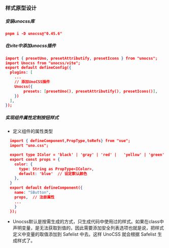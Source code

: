 ### 样式原型设计
##### 安装unocss库
``` json
pnpm i -D unocss@"0.45.6"
```
##### 在vite中添加unocss插件
``` json
import { presetUno, presetAttributify, presetIcons } from "unocss";
import Unocss from "unocss/vite";
export default defineConfig({
  plugins: [
    ...
    // 添加UnoCSS插件
    Unocss({
        presets: [presetUno(), presetAttributify(), presetIcons()],
    })
  ],
});
```
##### 实现组件属性定制按钮样式
* 定义组件的属性类型
``` json
  import { defineComponent,PropType,toRefs} from "vue";
  import "uno.css";

  export type IColor = 'black' | 'gray' | 'red' |   'yellow' | 'green'|'blue'|'indigo'|'purple'|'pink'
  export const props = {
    color: {
      type: String as PropType<IColor>,
      default: 'blue'  // 设定默认颜色
    },
  }
  export default defineComponent({
    name: "SButton",
    props,  // 注册属性
    ...
    }
  });
```
* Unocss默认是按需生成的方式，只生成代码中使用过的样式。如果在class中声明变量，是无法获取到值的，因此需要添加安全列表选项也就是说，把样式定义中变量的取值添加到 Safelist 中去。这样 UnoCSS 就会根据 Safelist 生成样式了。
  
